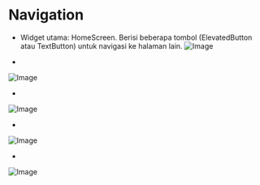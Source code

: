 # Navigation

- Widget utama: HomeScreen. Berisi beberapa tombol (ElevatedButton atau TextButton) untuk navigasi ke halaman lain.
![Image](https://github.com/user-attachments/assets/b81f0211-4d73-4573-9233-a6c9171b4fd5)

- 
![Image](https://github.com/user-attachments/assets/8de3eb98-1690-4f75-a071-229c266802a8)

- 
![Image](https://github.com/user-attachments/assets/b0852918-f439-4175-a0a5-bbc6d6a712ae)

- 
![Image](https://github.com/user-attachments/assets/8ef5390b-3d97-497e-ae90-e56333ecf987)

- 
![Image](https://github.com/user-attachments/assets/4fa8a02a-57a6-482e-93a7-e269dfca30de)
